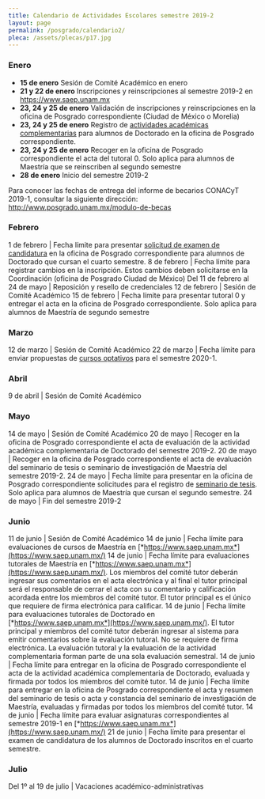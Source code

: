 ```yaml
---
title: Calendario de Actividades Escolares semestre 2019-2
layout: page
permalink: /posgrado/calendario2/
pleca: /assets/plecas/p17.jpg
---
```




### Enero

 - **15 de enero**  Sesión de Comité Académico en enero
 - **21 y 22 de enero**  Inscripciones y reinscripciones al semestre 2019-2 en <https://www.saep.unam.mx>
 - **23, 24 y 25 de enero**  Validación de inscripciones y reinscripciones en la oficina de Posgrado correspondiente (Ciudad de México o Morelia)
 - **23, 24 y 25 de enero**  Registro de [actividades académicas complementarias](/doctorado/actividades) para alumnos de Doctorado en la oficina de Posgrado correspondiente.
 - **23, 24 y 25 de enero**  Recoger en la oficina de Posgrado correspondiente el acta del tutoral 0. Solo aplica para alumnos de Maestría que se reinscriben al segundo semestre
 - **28 de enero**  Inicio del semestre 2019-2


Para conocer las fechas de entrega del informe de becarios CONACyT 2019-1, consultar la siguiente dirección: <http://www.posgrado.unam.mx/modulo-de-becas>


### Febrero

1 de febrero | Fecha límite para presentar [solicitud de examen de candidatura](/doctorado/candidatura) en la oficina de Posgrado correspondiente para alumnos de Doctorado que cursan el cuarto semestre.
8 de febrero | Fecha límite para registrar cambios en la inscripción. Estos cambios deben solicitarse en la Coordinación (oficina de Posgrado Ciudad de México)
Del 11 de febrero al 24 de mayo | Reposición y resello de credenciales
12 de febrero | Sesión de Comité Académico
15 de febrero | Fecha límite para presentar tutoral 0 y entregar el acta en la oficina de Posgrado correspondiente. Solo aplica para alumnos de Maestría de segundo semestre

### Marzo

12 de marzo | Sesión de Comité Académico
22 de marzo | Fecha límite para enviar propuestas de [cursos optativos](/academicos/convocatoria_cursos) para el semestre 2020-1.

### Abril

9 de abril | Sesión de Comité Académico

### Mayo

14 de mayo | Sesión de Comité Académico
20 de mayo | Recoger en la oficina de Posgrado correspondiente el acta de evaluación de la actividad académica complementaria de Doctorado del semestre 2019-2.
20 de mayo | Recoger en la oficina de Posgrado correspondiente el acta de evaluación del seminario de tesis o seminario de investigación de Maestría del semestre 2019-2.
24 de mayo | Fecha límite para presentar en la oficina de Posgrado correspondiente solicitudes para el registro de [seminario de tesis](/maestria/seminario_tesis). Solo aplica para alumnos de Maestría que cursan el segundo semestre.
24 de mayo | Fin del semestre 2019-2

### Junio

11 de junio | Sesión de Comité Académico
14 de junio | Fecha límite para evaluaciones de cursos de Maestría en [*https://www.saep.unam.mx*](https://www.saep.unam.mx/)
14 de junio | Fecha límite para evaluaciones tutorales de Maestría en [*https://www.saep.unam.mx*](https://www.saep.unam.mx/). Los miembros del comité tutor deberán ingresar sus comentarios en el acta electrónica y al final el tutor principal será el responsable de cerrar el acta con su comentario y calificación acordada entre los miembros del comité tutor. El tutor principal es el único que requiere de firma electrónica para calificar.
14 de junio | Fecha límite para evaluaciones tutorales de Doctorado en [*https://www.saep.unam.mx*](https://www.saep.unam.mx/). El tutor principal y miembros del comité tutor deberán ingresar al sistema para emitir comentarios sobre la evaluación tutoral. No se requiere de firma electrónica. La evaluación tutoral y la evaluación de la actividad complementaria forman parte de una sola evaluación semestral.
14 de junio | Fecha límite para entregar en la oficina de Posgrado correspondiente el acta de la actividad académica complementaria de Doctorado, evaluada y firmada por todos los miembros del comité tutor.
14 de junio | Fecha límite para entregar en la oficina de Posgrado correspondiente el acta y resumen del seminario de tesis o acta y constancia del seminario de investigación de Maestría, evaluadas y firmadas por todos los miembros del comité tutor.
14 de junio | Fecha límite para evaluar asignaturas correspondientes al semestre 2019-1 en [*https://www.saep.unam.mx*](https://www.saep.unam.mx/)
21 de junio | Fecha límite para presentar el examen de candidatura de los alumnos de Doctorado inscritos en el cuarto semestre.

### Julio

Del 1º al 19 de julio | Vacaciones académico-administrativas




